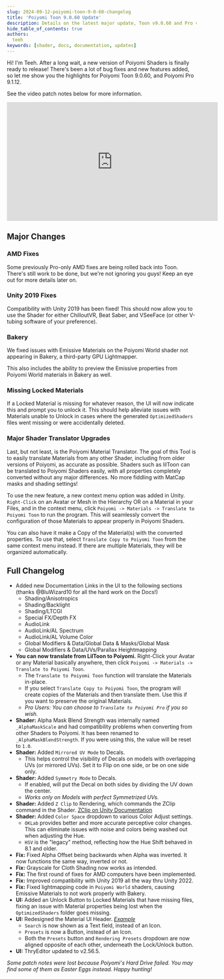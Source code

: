 ```yaml
---
slug: 2024-09-12-poiyomi-toon-9-0-60-changelog
title: 'Poiyomi Toon 9.0.60 Update'
description: Details on the latest major update, Toon v9.0.60 and Pro v9.1.12.
hide_table_of_contents: true
authors:
  teeh
keywords: [shader, docs, documentation, updates]
---
```


Hi! I'm Teeh. After a long wait, a new version of Poiyomi Shaders is finally ready to release! There's been a lot of bug fixes and new features added, so let me show you the highlights for Poiyomi Toon 9.0.60, and Poiyomi Pro 9.1.12.

See the video patch notes below for more information.

<iframe width="560" height="315" src="https://www.youtube-nocookie.com/embed/5xrYYcP4EkE?si=TO5iXVR7NWWw4xNw" title="YouTube video player" frameborder="0" allow="accelerometer; autoplay; clipboard-write; encrypted-media; gyroscope; picture-in-picture; web-share" allowfullscreen></iframe>

## Major Changes

### AMD Fixes

Some previously Pro-only AMD fixes are being rolled back into Toon. There's still work to be done, but we're not ignoring you guys! Keep an eye out for more details later on.

### Unity 2019 Fixes

Compatibility with Unity 2019 has been fixed! This should now allow you to use the Shader for either ChilloutVR, Beat Saber, and VSeeFace (or other V-tubing software of your preference).

### Bakery

We fixed issues with Emissive Materials on the Poiyomi World shader not appearing in Bakery, a third-party GPU Lightmapper.

This also includes the ability to preview the Emissive properties from Poiyomi World materials in Bakery as well.

### Missing Locked Materials

If a Locked Material is missing for whatever reason, the UI will now indicate this and prompt you to unlock it. This should help alleviate issues with Materials unable to Unlock in cases where the generated `OptimizedShaders` files went missing or were accidentally deleted.

### Major Shader Translator Upgrades

Last, but not least, is the Poiyomi Material Translator. The goal of this Tool is to easily translate Materials from any other Shader, including from older versions of Poiyomi, as accurate as possible. Shaders such as lilToon can be translated to Poiyomi Shaders easily, with all properties completely converted without any major differences. No more fiddling with MatCap masks and shading settings!

To use the new feature, a new context menu option was added in Unity. `Right-Click` on an Avatar or Mesh in the Hierarchy OR on a Material in your Files, and in the context menu, click `Poiyomi -> Materials -> Translate to Poiyomi Toon` to run the program. This will seamlessly convert the configuration of those Materials to appear properly in Poiyomi Shaders.

You can also have it make a Copy of the Material(s) with the converted properties. To use that, select `Translate Copy to Poiyomi Toon` from the same context menu instead. If there are multiple Materials, they will be organized automatically.

## Full Changelog

- Added new Documentation Links in the UI to the following sections (thanks @BluWizard10 for all the hard work on the Docs!)
  - Shading/Anisotropics
  - Shading/Backlight
  - Shading/LTCGI
  - Special FX/Depth FX
  - AudioLink
  - AudioLink/AL Spectrum
  - AudioLink/AL Volume Color
  - Global Modifiers & Data/Global Data & Masks/Global Mask
  - Global Modifiers & Data/UVs/Parallax Heightmapping
- **You can now translate from LilToon to Poiyomi.** Right-Click your Avatar or any Material basically anywhere, then click `Poiyomi -> Materials -> Translate to Poiyomi Toon`.
  - The `Translate to Poiyomi Toon` function will translate the Materials in-place.
  - If you select `Translate Copy to Poiyomi Toon`, the program will create copies of the Materials and then translate them. Use this if you want to preserve the original Materials.
  - *Pro Users: You can choose to `Translate to Poiyomi Pro` if you so wish.*
- **Shader:** Alpha Mask Blend Strength was internally named `_AlphaMaskScale` and had compatibility problems when converting from other Shaders to Poiyomi. It has been renamed to `_AlphaMaskBlendStrength`. If you were using this, the value will be reset to `1.0`.
- **Shader:** Added `Mirrored UV Mode` to Decals.
  - This helps control the visibility of Decals on models with overlapping UVs (or mirrored UVs). Set it to Flip on one side, or be on one side only.
- **Shader:** Added `Symmetry Mode` to Decals.
  - If enabled, will put the Decal on both sides by dividing the UV down the center.
  - *Works only on Models with perfect Symmetrized UVs.*
- **Shader:** Added `Z Clip` to Rendering, which commands the ZClip command in the Shader. [ZClip on Unity Documentation](https://docs.unity3d.com/Manual/SL-ZClip.html)
- **Shader:** Added `Color Space` dropdown to various Color Adjust settings.
  - `OKLab` provides better and more accurate perceptive color changes. This can eliminate issues with noise and colors being washed out when adjusting the Hue.
  - `HSV` is the "legacy" method, reflecting how the Hue Shift behaved in 8.1 and older.
- **Fix:** Fixed Alpha Offset being backwards when Alpha was inverted. It now functions the same way, inverted or not.
- **Fix:** Grayscale for Cloth Shading now works as intended.
- **Fix:** The first round of fixes for AMD computers have been implemented.
- **Fix:** Improved compatibility with Unity 2019 all the way thru Unity 2022.
- **Fix:** Fixed lightmapping code in `Poiyomi World` shaders, causing Emissive Materials to not work properly with Bakery.
- **UI:** Added an Unlock Button to Locked Materials that have missing files, fixing an issue with Material properties being lost when the `OptimizedShaders` folder goes missing.
- **UI:** Redesigned the Material UI Header. *[Example](https://pbs.twimg.com/media/GOiSuTFWwAAaU1O?format=png&name=900x900)*
  - `Search` is now shown as a Text field, instead of an Icon.
  - `Presets` is now a Button, instead of an Icon.
  - Both the `Presets` button and `Rendering Presets` dropdown are now aligned opposite of each other, underneath the Lock/Unlock button.
- **UI:** ThryEditor updated to v2.56.5.

*Some patch notes were lost because Poiyomi's Hard Drive failed. You may find some of them as Easter Eggs instead. Happy hunting!*